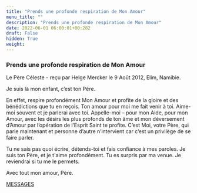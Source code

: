 ```yaml
---
title: "Prends une profonde respiration de Mon Amour"
menu_title: ""
description: "Prends une profonde respiration de Mon Amour"
date: 2022-06-01 06:00:01+00:282
draft: False
hidden: True
weight:
---
```

### Prends une profonde respiration de Mon Amour

Le Père Céleste - reçu par Helge Mercker le 9 Août 2012, Elim, Namibie.

Je suis là mon enfant, c’est ton Père.

En effet, respire profondément Mon Amour et profite de la gloire et des bénédictions que tu en reçois. Ton amour pour moi me fait venir à toi. Aime-moi souvent et je parlerai avec toi. Appelle-moi – pour mon Aide, pour mon Amour, avec les désirs les plus profonds de ton âme et mon déversement d’Amour par l’opération de l’Esprit Saint te profite. C’est Moi, votre Père, qui parle maintenant et personne d’autre n’intervient car c’est un privilège de se faire parler.

Tu ne sais pas quoi écrire, détends-toi et fais confiance à mes paroles. Je suis ton Père, et je t'aime profondément. Tu es surpris par ma venue. Je reviendrai si tu me le permets.

Avec tout mon amour, Père.

[MESSAGES](fr-contemporary-messages/fr-contemporary-messages-by-date-order/fr-contemporary-messages-2012/)
